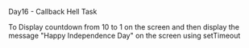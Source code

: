 Day16 - Callback Hell Task


To Display countdown from 10 to 1 on the screen and then display the message "Happy Independence Day" on the screen using setTimeout

